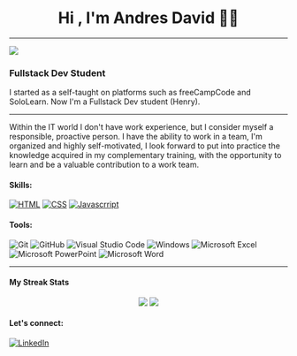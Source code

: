<h1 align="center">Hi , I'm Andres David 👨‍💻 </h1>

-------
![](https://komarev.com/ghpvc/?username=AndresDBA&color=0e75b6)

### Fullstack Dev Student
I started as a self-taught on platforms such as freeCampCode and SoloLearn. Now I'm a Fullstack Dev student (Henry).



-------


Within the IT world I don't have work experience, but I consider myself a responsible, proactive person. I have the ability to work in a team, I'm organized and highly self-motivated, I look forward to put into practice the knowledge acquired in my complementary training, with the opportunity to learn and be a valuable contribution to a work team.





#### Skills:
<p> 
    <a href="#"><img src="https://img.icons8.com/color/50/000000/html-5--v1.png" alt="HTML" title="HTML"></a>
    <a href="#"><img src="https://img.icons8.com/color/50/000000/css3.png" alt="CSS" title="CSS"></a>
    <a href="#"><img src="https://img.icons8.com/color/50/000000/javascript--v1.png" alt="Javascrript" title="Javascrript"></a>
    <a href="https://img.shields.io/badge/python-3670A0?style=for-the-badge&logo=python&logoColor=ffdd54"></a>
   

</p>


#### Tools:

![Git](https://img.shields.io/badge/git-%23F05033.svg?style=for-the-badge&logo=git&logoColor=white)
![GitHub](https://img.shields.io/badge/github-%23121011.svg?style=for-the-badge&logo=github&logoColor=white)
![Visual Studio Code](https://img.shields.io/badge/Visual%20Studio%20Code-0078d7.svg?style=for-the-badge&logo=visual-studio-code&logoColor=white)
![Windows](https://img.shields.io/badge/Windows-0078D6?style=for-the-badge&logo=windows&logoColor=white)
![Microsoft Excel](https://img.shields.io/badge/Microsoft_Excel-217346?style=for-the-badge&logo=microsoft-excel&logoColor=white)
![Microsoft PowerPoint](https://img.shields.io/badge/Microsoft_PowerPoint-B7472A?style=for-the-badge&logo=microsoft-powerpoint&logoColor=white)
![Microsoft Word](https://img.shields.io/badge/Microsoft_Word-2B579A?style=for-the-badge&logo=microsoft-word&logoColor=white)





-------
#### My Streak Stats
<p align="center">

  <img src="https://github-readme-stats.vercel.app/api?username=AndresDBA&hide=stars&show_icons=true&theme=tokyonight&line_height=40">
  <img src="https://github-readme-stats.vercel.app/api/top-langs/?username=AndresDBA&count_private=true&theme=tokyonight">

</p>

#### Let's connect:
[![LinkedIn](https://img.shields.io/badge/linkedin-%230077B5.svg?style=for-the-badge&logo=linkedin&logoColor=white)](https://www.linkedin.com/in/andresdba/)

